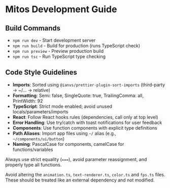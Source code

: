 # Mitos Development Guide

## Build Commands
- `npm run dev` - Start development server
- `npm run build` - Build for production (runs TypeScript check)
- `npm run preview` - Preview production build
- `npm run tsc` - Run TypeScript type checking

## Code Style Guidelines
- **Imports**: Sorted using `@ianvs/prettier-plugin-sort-imports` (third-party → ~/... → relative)
- **Formatting**: Semi: false, SingleQuote: true, TrailingComma: all, PrintWidth: 92
- **TypeScript**: Strict mode enabled; avoid unused locals/parameters/imports
- **React**: Follow React hooks rules (dependencies, call only at top level)
- **Error Handling**: Use try/catch with toast notifications for user feedback
- **Components**: Use function components with explicit type definitions
- **Path Aliases**: Import app files using `~/` alias (e.g., `~/components/ui/button`)
- **Naming**: PascalCase for components, camelCase for functions/variables

Always use strict equality (`===`), avoid parameter reassignment, and properly type all functions.

Avoid altering the `animation.ts`, `text-renderer.ts`, `color.ts` and `fps.ts` files. These should be treated like an external dependency and not modified.
